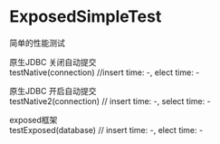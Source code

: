 # ExposedSimpleTest
简单的性能测试

原生JDBC 关闭自动提交 <br/>
testNative(connection) //insert time: -, elect time: -

原生JDBC 开启自动提交<br/>
testNative2(connection) // insert time: -, select time: -

exposed框架<br/>
testExposed(database) // insert time: -, elect time: -
